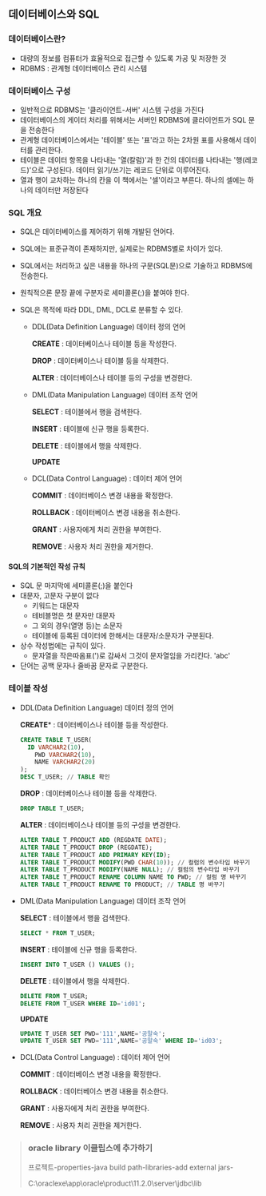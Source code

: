## 데이터베이스와 SQL

### 데이터베이스란?

- 대량의 정보를 컴퓨터가 효율적으로 접근할 수 있도록 가공 및 저장한 것
- RDBMS : 관계형 데이터베이스 관리 시스템

### 데이터베이스 구성

- 일반적으로 RDBMS는 '클라이언트-서버' 시스템 구성을 가진다
- 데이터베이스의 게이터 처리를 위해서는 서버인 RDBMS에 클라이언트가 SQL 문을 전송한다
- 관계형 데이터베이스에서는 '테이블' 또는 '표'라고 하는 2차원 표를 사용해서 데이터를 관리한다.
- 테이블은 데이터 항목을 나타내는 '열(칼럼)'과 한 건의 데이터를 나타내는 '행(레코드)'으로 구성된다. 데이터 읽기/쓰기는 레코드 단위로 이루어진다.
- 열과 행이 교차하는 하나의 칸을 이 책에서는 '셀'이라고 부른다. 하나의 셀에는 하나의 데이터만 저장된다



### SQL 개요

- SQL은 데이터베이스를 제어하기 위해 개발된 언어다.

- SQL에는 표준규격이 존재하지만, 실제로는 RDBMS별로 차이가 있다.

- SQL에서는 처리하고 싶은 내용을 하나의 구문(SQL문)으로 기술하고 RDBMS에 전송한다.

- 원칙적으론 문장 끝에 구분자로 세미콜론(;)을 붙여야 한다.

- SQL은 목적에 따라 DDL, DML, DCL로 분류할 수 있다.

  - DDL(Data Definition Language) 데이터 정의 언어

    **CREATE** : 데이터베이스나 테이블 등을 작성한다.

    **DROP** : 데이터베이스나 테이블 등을 삭제한다.

    **ALTER** : 데이터베이스나 테이블 등의 구성을 변경한다.

  - DML(Data Manipulation Language) 데이터 조작 언어

    **SELECT** : 테이블에서 행을 검색한다.

    **INSERT** : 테이블에 신규 행을 등록한다.

    **DELETE** : 테이블에서 행을 삭제한다.

    **UPDATE**

  - DCL(Data Control Language) : 데이터 제어 언어

    **COMMIT** : 데이터베이스 변경 내용을 확정한다.

    **ROLLBACK** : 데이터베이스 변경 내용을 취소한다.

    **GRANT** : 사용자에게 처리 권한을 부여한다.

    **REMOVE** : 사용자 처리 권한을 제거한다.

#### SQL의 기본적인 작성 규칙

- SQL 문 마지막에 세미콜론(;)을 붙인다
- 대문자, 고문자 구분이 없다
  - 키워드는 대문자
  - 테비블명은 첫 문자만 대문자
  - 그 외의 경우(열명 등)는 소문자
  - 테이블에 등록된 데이터에 한해서는 대문자/소문자가 구분된다.
- 상수 작성법에는 규칙이 있다.
  - 문자열을 작은따옴표(')로 감싸서 그것이 문자열임을 가리킨다. 'abc'
- 단어는 공백 문자나 줄바꿈 문자로 구분한다.

### 테이블 작성

- DDL(Data Definition Language) 데이터 정의 언어

  **CREATE*** : 데이터베이스나 테이블 등을 작성한다.

  ```sql
  CREATE TABLE T_USER(
  	ID VARCHAR2(10),
      PWD VARCHAR2(10),
      NAME VARCHAR2(20)
  );
  DESC T_USER; // TABLE 확인
  ```

  **DROP** : 데이터베이스나 테이블 등을 삭제한다.

  ```sql
  DROP TABLE T_USER;
  ```

  **ALTER** : 데이터베이스나 테이블 등의 구성을 변경한다.

  ```SQL
  ALTER TABLE T_PRODUCT ADD (REGDATE DATE);
  ALTER TABLE T_PRODUCT DROP (REGDATE);
  ALTER TABLE T_PRODUCT ADD PRIMARY KEY(ID);
  ALTER TABLE T_PRODUCT MODIFY(PWD CHAR(10)); // 컬럼의 변수타입 바꾸기
  ALTER TABLE T_PRODUCT MODIFY(NAME NULL); // 컬럼의 변수타입 바꾸기
  ALTER TABLE T_PRODUCT RENAME COLUMN NAME TO PWD; // 컬럼 명 바꾸기
  ALTER TABLE T_PRODUCT RENAME TO PRODUCT; // TABLE 명 바꾸기
  ```

- DML(Data Manipulation Language) 데이터 조작 언어

  **SELECT** : 테이블에서 행을 검색한다.

  ``` sql
  SELECT * FROM T_USER;
  ```

  **INSERT** : 테이블에 신규 행을 등록한다.

  ``` SQL
  INSERT INTO T_USER () VALUES ();
  ```

  **DELETE** : 테이블에서 행을 삭제한다.

  ``` SQL
  DELETE FROM T_USER;
  DELETE FROM T_USER WHERE ID='id01';
  ```

  **UPDATE**

  ``` SQL
  UPDATE T_USER SET PWD='111',NAME='공말숙';
  UPDATE T_USER SET PWD='111',NAME='공말숙' WHERE ID='id03';
  ```

- DCL(Data Control Language) : 데이터 제어 언어

  **COMMIT** : 데이터베이스 변경 내용을 확정한다.

  **ROLLBACK** : 데이터베이스 변경 내용을 취소한다.

  **GRANT** : 사용자에게 처리 권한을 부여한다.

  **REMOVE** : 사용자 처리 권한을 제거한다.



> ### oracle library 이클립스에 추가하기
>
> 프로젝트-properties-java build path-libraries-add external jars-
>
> C:\oraclexe\app\oracle\product\11.2.0\server\jdbc\lib

